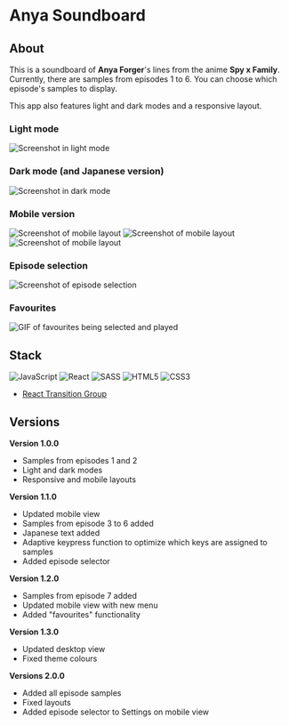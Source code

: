 # Anya Soundboard

## About
This is a soundboard of **Anya Forger**'s lines from the anime **Spy x Family**.
Currently, there are samples from episodes 1 to 6.
You can choose which episode's samples to display.

This app also features light and dark modes and a responsive layout.
### Light mode
![Screenshot in light mode](./public/screenshots/screenshot-light-full.png)
### Dark mode (and Japanese version)
![Screenshot in dark mode](./public/screenshots/screenshot-dark-full.png)
### Mobile version
![Screenshot of mobile layout](./public/screenshots/screenshot-dark-mobile.png)
![Screenshot of mobile layout](./public/screenshots/screenshot-dark-mobile-menu.png)
![Screenshot of mobile layout](./public/screenshots/screenshot-light-mobile-menu.png)
### Episode selection
![Screenshot of episode selection](./public/screenshots/screenshot-episodeselect.png)
### Favourites
![GIF of favourites being selected and played](./public/screenshots/screenshot-favourites.gif)

## Stack
![JavaScript](https://img.shields.io/badge/javascript-%23323330.svg?style=for-the-badge&logo=javascript&logoColor=%23F7DF1E)
![React](https://img.shields.io/badge/react-%2320232a.svg?style=for-the-badge&logo=react&logoColor=%2361DAFB)
![SASS](https://img.shields.io/badge/SASS-hotpink.svg?style=for-the-badge&logo=SASS&logoColor=white)
![HTML5](https://img.shields.io/badge/html5-%23E34F26.svg?style=for-the-badge&logo=html5&logoColor=white)
![CSS3](https://img.shields.io/badge/css3-%231572B6.svg?style=for-the-badge&logo=css3&logoColor=white)
- [React Transition Group](https://reactcommunity.org/react-transition-group/)

## Versions

**Version 1.0.0**
- Samples from episodes 1 and 2
- Light and dark modes
- Responsive and mobile layouts

**Version 1.1.0**
- Updated mobile view
- Samples from episode 3 to 6 added
- Japanese text added
- Adaptive keypress function to optimize which keys are assigned to samples
- Added episode selector

**Version 1.2.0**
- Samples from episode 7 added
- Updated mobile view with new menu
- Added "favourites" functionality

**Version 1.3.0**
- Updated desktop view
- Fixed theme colours

**Versions 2.0.0**
- Added all episode samples
- Fixed layouts
- Added episode selector to Settings on mobile view